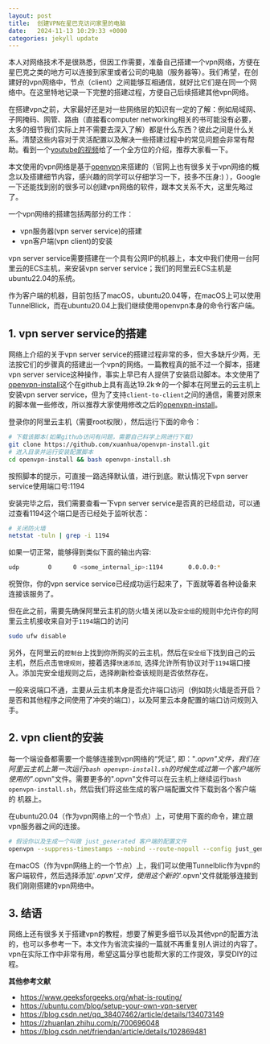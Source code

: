 ```yaml
---
layout: post
title:  创建VPN在星巴克访问家里的电脑 
date:   2024-11-13 10:29:33 +0000
categories: jekyll update
---
```




本人对网络技术不是很熟悉，但因工作需要，准备自己搭建一个vpn网络，方便在星巴克之类的地方可以连接到家里或者公司的电脑（服务器等）。我们希望，在创建好的vpn网络中，节点（client）之间能够互相通信，就好比它们是在同一个网络中。在这里特地记录一下完整的搭建过程，方便自己后续搭建其他vpn网络。

在搭建vpn之前，大家最好还是对一些网络层的知识有一定的了解：例如局域网、子网掩码、网管、路由（直接看computer networking相关的书可能没有必要，太多的细节我们实际上并不需要去深入了解）都是什么东西？彼此之间是什么关系。清楚这些内容对于灵活配置以及解决一些搭建过程中的常见问题会非常有帮助。看到一个[youtube的视频](https://www.youtube.com/watch?v=1zvDfTGtgxc)给了一个全方位的介绍，推荐大家看一下。

本文使用的vpn网络是基于[openvpn](https://openvpn.net/)来搭建的（官网上也有很多关于vpn网络的概念以及搭建细节内容，感兴趣的同学可以仔细学习一下，技多不压身:) ），Google一下还能找到别的很多可以创建vpn网络的软件，跟本文关系不大，这里先略过了。

一个vpn网络的搭建包括两部分的工作：

* vpn服务器(vpn server service)的搭建
* vpn客户端(vpn client)的安装

vpn server service需要搭建在一个具有公网IP的机器上，本文中我们使用一台阿里云的ECS主机，来安装vpn server service；我们的阿里云ECS主机是ubuntu22.04的系统。

作为客户端的机器，目前包括了macOS，ubuntu20.04等，在macOS上可以使用TunnelBlick，而在ubuntu20.04上我们继续使用openvpn本身的命令行客户端。

## 1. vpn server service的搭建

网络上介绍的关于vpn server service的搭建过程非常的多，但大多缺斤少两，无法按它们的步骤真的搭建出一个vpn的网络。一篇教程真的抵不过一个脚本，搭建vpn server service这种操作，事实上早已有人提供了安装启动脚本。本文使用了[openvpn-install](https://github.com/Nyr/openvpn-install)这个在github上具有高达19.2k☆的一个脚本在阿里云的云主机上安装vpn server service，但为了支持`client-to-client`之间的通信，需要对原来的脚本做一些修改，所以推荐大家使用修改之后的[openvpn-install](https://github.com/xuanhua/openvpn-install)。

登录你的阿里云主机（需要root权限），然后运行下面的命令：

```bash
# 下载该脚本(如果github访问有问题，需要自己科学上网进行下载)
git clone https://github.com/xuanhua/openvpn-install.git
# 进入目录并运行安装配置脚本
cd openvpn-install && bash openvpn-install.sh
```

按照脚本的提示，可直接一路选择默认值，进行到底。默认情况下vpn server service使用端口号:1194



安装完毕之后，我们需要查看一下vpn server service是否真的已经启动，可以通过查看1194这个端口是否已经处于监听状态：

```bash
# 关闭防火墙
netstat -tuln | grep -i 1194
```

如果一切正常，能够得到类似下面的输出内容:

```bash
udp        0      0 <some_internal_ip>:1194       0.0.0.0:*
```

祝贺你，你的vpn service service已经成功运行起来了，下面就等着各种设备来连接该服务了。

但在此之前，需要先确保阿里云主机的防火墙关闭以及`安全组`的规则中允许你的阿里云主机接收来自对于`1194`端口的访问

```bash
sudo ufw disable
```

另外，在阿里云的`控制台`上找到你所购买的云主机，然后在`安全组`下找到自己的云主机，然后点击`管理规则`，接着选择`快速添加`,  选择允许所有协议对于`1194`端口接入。添加完安全组规则之后，选择刷新检查该规则是否依然存在。

一般来说端口不通，主要从云主机本身是否允许端口访问（例如防火墙是否开启？是否和其他程序之间使用了冲突的端口），以及阿里云本身配置的端口访问规则入手。

## 2. vpn client的安装

每一个端设备都需要一个能够连接到vpn网络的“凭证”,  即："*.opvn"文件，我们在阿里云主机上第一次运行`bash openvpn-install.sh`的时候生成过第一个客户端所使用的"*.opvn"文件。需要更多的".opvn"文件可以在云主机上继续运行`bash openvpn-install.sh`，然后我们将这些生成的客户端配置文件下载到各个客户端的 机器上。

在ubuntu20.04（作为vpn网络上的一个节点）上，可使用下面的命令，建立跟vpn服务器之间的连接。

```bash
# 假设你以及生成一个叫做 just_generated 客户端的配置文件
openvpn --suppress-timestamps --nobind --route-nopull --config just_generated.ovpn --daemon
```

在macOS（作为vpn网络上的一个节点）上，我们可以使用Tunnelblic作为vpn的客户端软件，然后选择添加'*.opvn'文件，使用这个新的'*.opvn'文件就能够连接到我们刚刚搭建的vpn网络中。


## 3. 结语

网络上还有很多关于搭建vpn的教程，想要了解更多细节以及其他vpn的配置方法的，也可以多参考一下。本文作为省流实操的一篇就不再重复别人讲过的内容了。vpn在实际工作中非常有用，希望这篇分享也能帮大家的工作提效，享受DIY的过程。


**其他参考文献**

* https://www.geeksforgeeks.org/what-is-routing/
* https://ubuntu.com/blog/setup-your-own-vpn-server
* https://blog.csdn.net/qq_38407462/article/details/134073149
* https://zhuanlan.zhihu.com/p/700696048
* https://blog.csdn.net/friendan/article/details/102869481